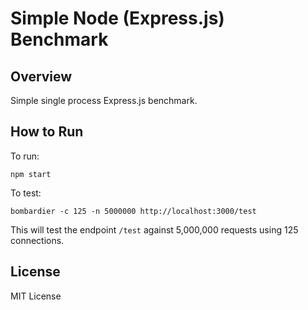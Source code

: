 # Simple Node (Express.js) Benchmark

## Overview

Simple single process Express.js benchmark.

## How to Run

To run:

`npm start`

To test:

`bombardier -c 125 -n 5000000 http://localhost:3000/test`

This will test the endpoint `/test` against 5,000,000 requests using 125 connections.

## License

MIT License
